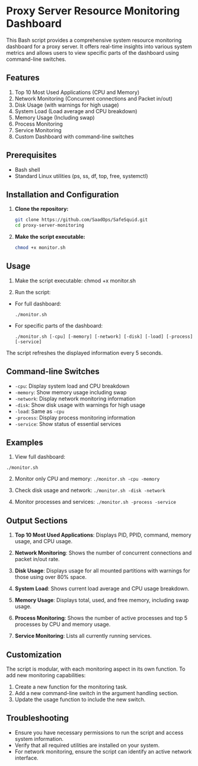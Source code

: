 # Proxy Server Resource Monitoring Dashboard

This Bash script provides a comprehensive system resource monitoring dashboard for a proxy server. It offers real-time insights into various system metrics and allows users to view specific parts of the dashboard using command-line switches.

## Features

1. Top 10 Most Used Applications (CPU and Memory)
2. Network Monitoring (Concurrent connections and Packet in/out)
3. Disk Usage (with warnings for high usage)
4. System Load (Load average and CPU breakdown)
5. Memory Usage (Including swap)
6. Process Monitoring
7. Service Monitoring
8. Custom Dashboard with command-line switches

## Prerequisites

- Bash shell
- Standard Linux utilities (ps, ss, df, top, free, systemctl)

## Installation and Configuration

1. **Clone the repository:**
   ```bash
   git clone https://github.com/SaadOps/SafeSquid.git
   cd proxy-server-monitoring
   ```

2. **Make the script executable:**
   ```bash
   chmod +x monitor.sh
   ```

## Usage

1. Make the script executable:
chmod +x monitor.sh

2. Run the script:

- For full dashboard:
  ```
  ./monitor.sh
  ```

- For specific parts of the dashboard:
  ```
  ./monitor.sh [-cpu] [-memory] [-network] [-disk] [-load] [-process] [-service]
  ```

The script refreshes the displayed information every 5 seconds.

## Command-line Switches

- `-cpu`: Display system load and CPU breakdown
- `-memory`: Show memory usage including swap
- `-network`: Display network monitoring information
- `-disk`: Show disk usage with warnings for high usage
- `-load`: Same as `-cpu`
- `-process`: Display process monitoring information
- `-service`: Show status of essential services

## Examples

1. View full dashboard:

`./monitor.sh`  

2. Monitor only CPU and memory:
`./monitor.sh -cpu -memory`


3. Check disk usage and network:
`./monitor.sh -disk -network`

4. Monitor processes and services:
`./monitor.sh -process -service`

## Output Sections

1. **Top 10 Most Used Applications**: Displays PID, PPID, command, memory usage, and CPU usage.

2. **Network Monitoring**: Shows the number of concurrent connections and packet in/out rate.

3. **Disk Usage**: Displays usage for all mounted partitions with warnings for those using over 80% space.

4. **System Load**: Shows current load average and CPU usage breakdown.

5. **Memory Usage**: Displays total, used, and free memory, including swap usage.

6. **Process Monitoring**: Shows the number of active processes and top 5 processes by CPU and memory usage.

7. **Service Monitoring**: Lists all currently running services.

## Customization

The script is modular, with each monitoring aspect in its own function. To add new monitoring capabilities:

1. Create a new function for the monitoring task.
2. Add a new command-line switch in the argument handling section.
3. Update the usage function to include the new switch.

## Troubleshooting

- Ensure you have necessary permissions to run the script and access system information.
- Verify that all required utilities are installed on your system.
- For network monitoring, ensure the script can identify an active network interface.

